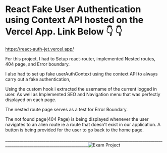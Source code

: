 # React Fake User Authentication using Context API hosted on the Vercel App. Link Below :point_down: :point_down: 
https://react-auth-jet.vercel.app/

For this project, I had to Setup react-router, implemented Nested routes, 404 page, and Error boundary.

I also had to set up fake userAuthContext using the context API to always carry out a fake authentication, 

Using the custom hook i extracted the username of the current logged in user. As well as Implemented SEO and Navigation menu that was perfectly displayed on each page.

The nested route page serves as a test for Error Boundary.

The not found page(404 Page) is being displayed whenever the user navigates to an alien route ie a route that doesn't exist in our application. A button is being provided for the user to go back to the home page.

_______________________________________________________________________________________________________________________![Exam Project](https://user-images.githubusercontent.com/88034429/200088933-22b97c77-eb58-4ef4-9db1-a58a17774ccf.png)
